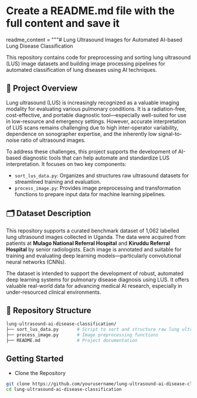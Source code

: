 # Create a README.md file with the full content and save it
readme_content = """# Lung Ultrasound Images for Automated AI-based Lung Disease Classification

This repository contains code for preprocessing and sorting lung ultrasound (LUS) image datasets and building image processing pipelines for automated classification of lung diseases using AI techniques.

## 🧠 Project Overview

Lung ultrasound (LUS) is increasingly recognized as a valuable imaging modality for evaluating various pulmonary conditions. It is a radiation-free, cost-effective, and portable diagnostic tool—especially well-suited for use in low-resource and emergency settings. However, accurate interpretation of LUS scans remains challenging due to high inter-operator variability, dependence on sonographer expertise, and the inherently low signal-to-noise ratio of ultrasound images.

To address these challenges, this project supports the development of AI-based diagnostic tools that can help automate and standardize LUS interpretation. It focuses on two key components:

- `sort_lus_data.py`: Organizes and structures raw ultrasound datasets for streamlined training and evaluation.
- `process_image.py`: Provides image preprocessing and transformation functions to prepare input data for machine learning pipelines.

## 🗂️ Dataset Description

This repository supports a curated benchmark dataset of 1,062 labelled lung ultrasound images collected in Uganda. The data were acquired from patients at **Mulago National Referral Hospital** and **Kiruddu Referral Hospital** by senior radiologists. Each image is annotated and suitable for training and evaluating deep learning models—particularly convolutional neural networks (CNNs).

The dataset is intended to support the development of robust, automated deep learning systems for pulmonary disease diagnosis using LUS. It offers valuable real-world data for advancing medical AI research, especially in under-resourced clinical environments.

## 📁 Repository Structure

```bash
lung-ultrasound-ai-disease-classification/
├── sort_lus_data.py       # Script to sort and structure raw lung ultrasound image data
├── process_image.py       # Image preprocessing functions
├── README.md              # Project documentation
```

## Getting Started
- Clone the Repository
  
```bash
git clone https://github.com/yourusername/lung-ultrasound-ai-disease-classification.git
cd lung-ultrasound-ai-disease-classification
